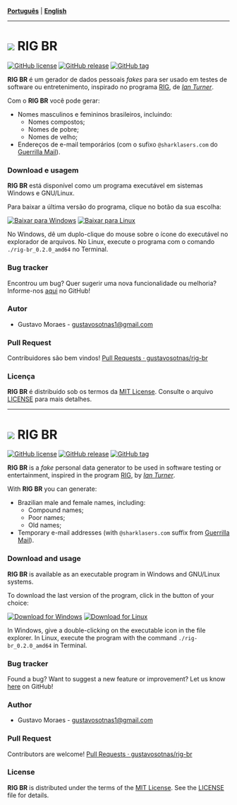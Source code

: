[**Português**](#português) | [**English**](#english)

----------------

<div id="português"></div>

# ![](https://cdn.rawgit.com/wiki/gustavosotnas/rig-br/icon/rig-br.svgo.svg) RIG BR

[![GitHub license](https://img.shields.io/github/license/gustavosotnas/rig-br.svg)](https://github.com/gustavosotnas/rig-br/blob/master/LICENSE)
[![GitHub release](https://img.shields.io/github/release/gustavosotnas/rig-br.svg?label=stable)](https://github.com/gustavosotnas/rig-br/releases/latest)
[![GitHub tag](https://img.shields.io/github/tag/gustavosotnas/rig-br.svg?label=development)](https://github.com/gustavosotnas/rig-br/releases)

**RIG BR** é um gerador de dados pessoais _fakes_ para ser usado em testes de software ou entretenimento, inspirado no programa [RIG](https://sourceforge.net/projects/rig), de [_Ian Turner_](mailto:vectro@RIG.sourceforge.net).

Com o **RIG BR** você pode gerar:

* Nomes masculinos e femininos brasileiros, incluindo:
  * Nomes compostos;
  * Nomes de pobre;
  * Nomes de velho;
* Endereços de e-mail temporários (com o sufixo `@sharklasers.com` do [Guerrilla Mail](https://www.guerrillamail.com/pt)).

### Download e usagem

**RIG BR** está disponível como um programa executável em sistemas Windows e GNU/Linux.

Para baixar a última versão do programa, clique no botão da sua escolha:

[![Baixar para Windows](http://dabuttonfactory.com/button.png?t=BAIXAR%20PARA%20WINDOWS&f=Roboto-Bold&ts=14&tc=fff&hp=16&vp=8&c=2&bgt=unicolored&bgc=009688&shs=2&shc=eee&sho=s)](https://github.com/gustavosotnas/rig-br/releases/download/v0.2.0/rig-br_v0.2.0.exe) [![Baixar para Linux](http://dabuttonfactory.com/button.png?t=BAIXAR%20PARA%20LINUX&f=Roboto-Bold&ts=14&tc=fff&hp=16&vp=8&c=2&bgt=unicolored&bgc=009688&shs=2&shc=eee&sho=s)](https://github.com/gustavosotnas/rig-br/releases/download/v0.2.0/rig-br_0.2.0_amd64)

No Windows, dê um duplo-clique do mouse sobre o ícone do executável no explorador de arquivos. No Linux, execute o programa com o comando `./rig-br_0.2.0_amd64` no Terminal.

### Bug tracker

Encontrou um bug? Quer sugerir uma nova funcionalidade ou melhoria? Informe-nos [aqui](https://github.com/gustavosotnas/rig-br/issues) no GitHub!

### Autor
 * Gustavo Moraes - <gustavosotnas1@gmail.com>

### Pull Request
Contribuidores são bem vindos! [Pull Requests · gustavosotnas/rig-br](https://github.com/gustavosotnas/rig-br/pulls)

### Licença
**RIG BR** é distribuído sob os termos da [MIT License](https://mit-license.org). Consulte o arquivo [LICENSE](./LICENSE) para mais detalhes.

--------

<div id="english"></div>

# ![](https://cdn.rawgit.com/wiki/gustavosotnas/rig-br/icon/rig-br.svgo.svg) RIG BR

[![GitHub license](https://img.shields.io/github/license/gustavosotnas/rig-br.svg)](https://github.com/gustavosotnas/rig-br/blob/master/LICENSE)
[![GitHub release](https://img.shields.io/github/release/gustavosotnas/rig-br.svg?label=stable)](https://github.com/gustavosotnas/rig-br/releases/latest)
[![GitHub tag](https://img.shields.io/github/tag/gustavosotnas/rig-br.svg?label=development)](https://github.com/gustavosotnas/rig-br/releases)

**RIG BR** is a _fake_ personal data generator to be used in software testing or entertainment, inspired in the program [RIG](https://sourceforge.net/projects/rig), by [_Ian Turner_](mailto:vectro@RIG.sourceforge.net).

With **RIG BR** you can generate:

* Brazilian male and female names, including:
  * Compound names;
  * Poor names;
  * Old names;
* Temporary e-mail addresses (with `@sharklasers.com` suffix from [Guerrilla Mail](https://www.guerrillamail.com)).

### Download and usage

**RIG BR** is available as an executable program in Windows and GNU/Linux systems.

To download the last version of the program, click in the button of your choice:

[![Download for Windows](http://dabuttonfactory.com/button.png?t=DOWNLOAD%20FOR%20WINDOWS&f=Roboto-Bold&ts=14&tc=fff&hp=16&vp=8&c=2&bgt=unicolored&bgc=009688&shs=2&shc=eee&sho=s)](https://github.com/gustavosotnas/rig-br/releases/download/v0.2.0/rig-br_v0.2.0.exe) [![Download for Linux](http://dabuttonfactory.com/button.png?t=DOWNLOAD%20FOR%20LINUX&f=Roboto-Bold&ts=14&tc=fff&hp=16&vp=8&c=2&bgt=unicolored&bgc=009688&shs=2&shc=eee&sho=s)](https://github.com/gustavosotnas/rig-br/releases/download/v0.2.0/rig-br_0.2.0_amd64)

In Windows, give a double-clicking on the executable icon in the file explorer. In Linux, execute the program with the command `./rig-br_0.2.0_amd64` in Terminal.

### Bug tracker

Found a bug? Want to suggest a new feature or improvement? Let us know [here](https://github.com/gustavosotnas/rig-br/issues) on GitHub!

### Author

* Gustavo Moraes - <gustavosotnas1@gmail.com>

### Pull Request

Contributors are welcome! [Pull Requests · gustavosotnas/rig-br](https://github.com/gustavosotnas/rig-br/pulls)

### License

**RIG BR** is distributed under the terms of the [MIT License](https://mit-license.org). See the [LICENSE](./LICENSE) file for details.
